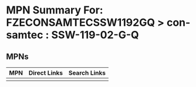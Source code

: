 



# MPN Summary For: FZECONSAMTECSSW1192GQ > con-samtec : SSW-119-02-G-Q

## MPNs
  

|MPN|Direct Links|Search Links|
| :--- | :--- | :--- |
||||
